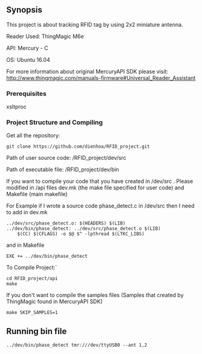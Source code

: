 ## Synopsis
This project is about tracking RFID tag by using 2x2 miniature antenna.

Reader Used: ThingMagic M6e

API: Mercury - C

OS: Ubuntu 16.04

For more information about original MercuryAPI SDK please visit: http://www.thingmagic.com/manuals-firmware#Universal_Reader_Assistant

### Prerequisites

xsltproc

### Project Structure and Compiling

Get all the repository:

```
git clone https://github.com/dienhoa/RFID_project.git
```
Path of user source code: /RFID_project/dev/src


Path of executable file: /RFID_project/dev/bin 

If you want to compile your code that you have created in /dev/src . Please modified in /api files dev.mk (the make file specified for user code) and Makefile (main makefile)

For Example if I wrote a source code phase_detect.c in /dev/src then I need to add in dev.mk
```
../dev/src/phase_detect.o: $(HEADERS) $(LIB)
../dev/bin/phase_detect: ../dev/src/phase_detect.o $(LIB)
	$(CC) $(CFLAGS) -o $@ $^ -lpthread $(LTKC_LIBS)
```
and in Makefile
```
EXE += ../dev/bin/phase_detect
```
To Compile Project:`
```
cd RFID_project/api
make
```
If you don't want to compile the samples files (Samples that created by ThingMagic found in MercuryAPI SDK)
```
make SKIP_SAMPLES=1
```

## Running bin file
```
../dev/bin/phase_detect tmr:///dev/ttyUSB0 --ant 1,2
```

